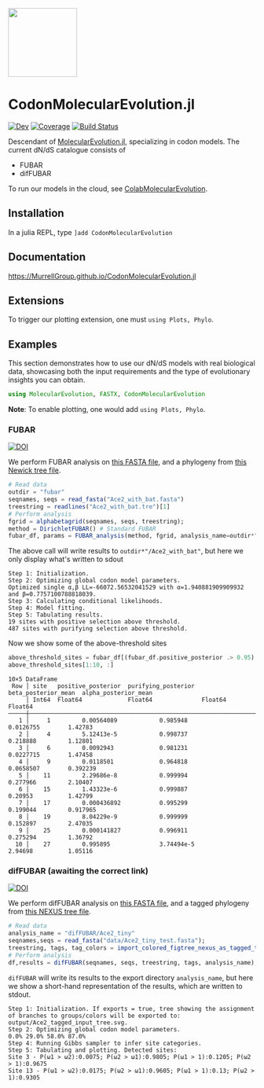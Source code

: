 <img src="https://user-images.githubusercontent.com/1152087/188331266-5e03565b-00a7-490c-a616-50598ca46010.png" width="140">

# CodonMolecularEvolution.jl

<!---[![Stable](https://img.shields.io/badge/docs-stable-blue.svg)](https://MurrellGroup.github.io/CodonMolecularEvolution.jl/stable/)--->
[![Dev](https://img.shields.io/badge/docs-dev-blue.svg)](https://MurrellGroup.github.io/CodonMolecularEvolution.jl/dev/)
[![Coverage](https://codecov.io/gh/MurrellGroup/CodonMolecularEvolution.jl/branch/main/graph/badge.svg)](https://codecov.io/gh/MurrellGroup/CodonMolecularEvolution.jl)
[![Build Status](https://github.com/MurrellGroup/CodonMolecularEvolution.jl/actions/workflows/CI.yml/badge.svg?branch=main)](https://github.com/MurrellGroup/CodonMolecularEvolution.jl/actions/workflows/CI.yml?query=branch%3Amain)

Descendant of [MolecularEvolution.jl](https://github.com/MurrellGroup/MolecularEvolution.jl), specializing in codon models. The current dN/dS catalogue consists of

- FUBAR
- difFUBAR

To run our models in the cloud, see [ColabMolecularEvolution](https://github.com/MurrellGroup/ColabMolecularEvolution).
## Installation
In a julia REPL, type
`]add CodonMolecularEvolution`

## Documentation
https://MurrellGroup.github.io/CodonMolecularEvolution.jl

## Extensions
To trigger our plotting extension, one must `using Plots, Phylo`.
## Examples
This section demonstrates how to use our dN/dS models with real biological data, showcasing both the input requirements and the type of evolutionary insights you can obtain.
```julia
using MolecularEvolution, FASTX, CodonMolecularEvolution
```
**Note**: To enable plotting, one would add `using Plots, Phylo`.
### FUBAR
<a href="https://academic.oup.com/mbe/article/30/5/1196/998247">
    <img src="https://img.shields.io/badge/DOI-10.1093%2Fmolbev%2Fmst030-blue.svg" alt="DOI"/>
</a>

We perform FUBAR analysis on [this FASTA file](https://raw.githubusercontent.com/MurrellGroup/CodonMolecularEvolution.jl/main/test/data/Ace2_with_bat/Ace2_with_bat.fasta), and a phylogeny from [this Newick tree file](https://raw.githubusercontent.com/MurrellGroup/CodonMolecularEvolution.jl/main/test/data/Ace2_with_bat/Ace2_with_bat.tre).
```julia
# Read data
outdir = "fubar"
seqnames, seqs = read_fasta("Ace2_with_bat.fasta")
treestring = readlines("Ace2_with_bat.tre")[1]
# Perform analysis
fgrid = alphabetagrid(seqnames, seqs, treestring);
method = DirichletFUBAR() # Standard FUBAR
fubar_df, params = FUBAR_analysis(method, fgrid, analysis_name=outdir*"/Ace2_with_bat");
```
The above call will write results to `outdir*"/Ace2_with_bat"`, but here we only display what's written to sdout
```
Step 1: Initialization.
Step 2: Optimizing global codon model parameters.
Optimized single α,β LL=-66072.56532041529 with α=1.940881909909932 and β=0.7757100788818039.
Step 3: Calculating conditional likelihoods.
Step 4: Model fitting.
Step 5: Tabulating results.
19 sites with positive selection above threshold.
487 sites with purifying selection above threshold.
```
Now we show some of the above-threshold sites
```julia
above_threshold_sites = fubar_df[(fubar_df.positive_posterior .> 0.95) .| (fubar_df.purifying_posterior .> 0.95), :]
above_threshold_sites[1:10, :]
```
```
10×5 DataFrame
 Row │ site   positive_posterior  purifying_posterior  beta_posterior_mean  alpha_posterior_mean 
     │ Int64  Float64             Float64              Float64              Float64        
─────┼─────────────────────────────────────────────────────────────────────────────────────
   1 │     1         0.00564089            0.985948              0.0126755        1.42783
   2 │     4         5.12413e-5            0.998737              0.218888         1.12801
   3 │     6         0.0092943             0.981231              0.0227715        1.47458
   4 │     9         0.0118501             0.964818              0.0658507        0.392239
   5 │    11         2.29686e-8            0.999994              0.277966         2.10407
   6 │    15         1.43323e-6            0.999887              0.20953          1.42799
   7 │    17         0.000436892           0.995299              0.199044         0.917965
   8 │    19         8.04229e-9            0.999999              0.152897         2.47035
   9 │    25         0.000141827           0.996911              0.275294         1.36792
  10 │    27         0.995895              3.74494e-5            2.94698          1.05116
```
### difFUBAR (awaiting the correct link)
<a href="https://academic.oup.com/mbe/article/30/5/1196/998247">
    <img src="https://img.shields.io/badge/DOI-10.1093%2Fmolbev%2Fmst030-blue.svg" alt="DOI"/>
</a>

We perform difFUBAR analysis on [this FASTA file](https://raw.githubusercontent.com/MurrellGroup/CodonMolecularEvolution.jl/main/test/data/Ace2_no_background/Ace2_tiny_test.fasta), and a tagged phylogeny from [this NEXUS tree file](https://raw.githubusercontent.com/MurrellGroup/CodonMolecularEvolution.jl/main/test/data/Ace2_no_background/Ace2_no_background.nex).
```julia
# Read data
analysis_name = "difFUBAR/Ace2_tiny"
seqnames,seqs = read_fasta("data/Ace2_tiny_test.fasta");
treestring, tags, tag_colors = import_colored_figtree_nexus_as_tagged_tree("data/Ace2_no_background.nex")
# Perform analysis
df,results = difFUBAR(seqnames, seqs, treestring, tags, analysis_name);
```
`difFUBAR` will write its results to the export directory `analysis_name`,
but here we show a short-hand representation of the results, which are written to stdout.

```
Step 1: Initialization. If exports = true, tree showing the assignment of branches to groups/colors will be exported to: output/Ace2_tagged_input_tree.svg.
Step 2: Optimizing global codon model parameters.
0.0% 29.0% 58.0% 87.0% 
Step 4: Running Gibbs sampler to infer site categories.
Step 5: Tabulating and plotting. Detected sites:
Site 3 - P(ω1 > ω2):0.0075; P(ω2 > ω1):0.9805; P(ω1 > 1):0.1205; P(ω2 > 1):0.9675
Site 13 - P(ω1 > ω2):0.0175; P(ω2 > ω1):0.9605; P(ω1 > 1):0.13; P(ω2 > 1):0.9305
```
